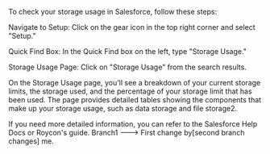 To check your storage usage in Salesforce, follow these steps:

Navigate to Setup: Click on the gear icon in the top right corner and select "Setup."

Quick Find Box: In the Quick Find box on the left, type "Storage Usage."

Storage Usage Page: Click on "Storage Usage" from the search results.

On the Storage Usage page, you'll see a breakdown of your current storage limits, the storage used, and the percentage of your storage limit that has been used. The page provides detailed tables showing the components that make up your storage usage, such as data storage and file storage2.

If you need more detailed information, you can refer to the Salesforce Help Docs or Roycon's guide.
Branch1 ---> First change by[second branch changes] me.
